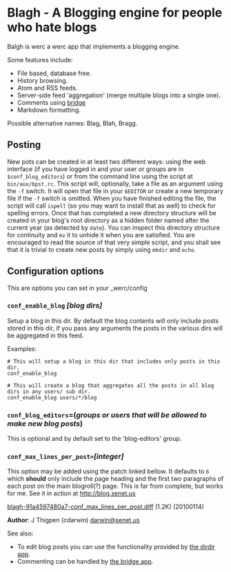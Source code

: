 Blagh - A Blogging engine for people who hate blogs
===================================================

Balgh is werc a werc app that implements a blogging engine.

Some features include:

* File based, database free.
* History browsing.
* Atom and RSS feeds.
* Server-side feed 'aggregation' (merge multiple blogs into a single one).
* Comments using [bridge](../bridge/)
* Markdown formatting.

Possible alternative names: Blag, Blah, Bragg.

Posting
-------

New pots can be created in at least two different ways: using the web interface (if you have logged in and your user or groups are in `$conf_blog_editors`) or from the command line using the script at `bin/aux/bpst.rc`.  This script will, optionally, take a file as an argument using the `-f` switch.  It will open that file in your `$EDITOR` or create a new temporary file if the `-f` switch is omitted.  When you have finished editing the file, the script will call `ispell` (so you may want to install that as well) to check for spelling errors.  Once that has completed a new directory structure will be created in your blog's root directory as a hidden folder named after the current year (as detected by `date`).  You can inspect this directory structure for continuity and `mv` it to unhide it when you are satisfied.  You are encouraged to read the source of that very simple script, and you shall see that it is trivial to create new posts by simply using `mkdir` and `echo`.

Configuration options
---------------------

This are options you can set in your _werc/config 

### `conf_enable_blog` *[blog dirs]*

Setup a blog in this dir. By default the blog contents will only include posts stored in this dir, if you pass any arguments the posts in the various dirs will be aggregated in this feed.

Examples:

    # This will setup a blog in this dir that includes only posts in this dir.
    conf_enable_blog 

    # This will create a blog that aggregates all the posts in all blog dirs in any users/ sub dir.
    conf_enable_blog users/*/blog 

### `conf_blog_editors`=(*groups or users that will be allowed to make new blog posts*)

This is optional and by default set to the 'blog-editors' group.

### `conf_max_lines_per_post=`*[integer]*

This option may be added using the patch linked bellow.  It defaults to `6` which **should** only include the page heading and the first two paragraphs of each post on the main blogroll(?) page.  This is far from complete, but works for me.  See it in action at <http://blog.senet.us>

[blagh-91a4597480a7-conf\_max\_lines\_per\_post.diff](http://senet.us/blagh-91a4597480a7-conf_max_lines_per_post.diff) (1.2K) (20100114)

**Author**: J Thigpen (cdarwin) <darwin@senet.us>

See also:

* To edit blog posts you can use the functionality provided by [the dirdir app](../dirdir/).
* Commenting can be handled by [the bridge app](../bridge/).




